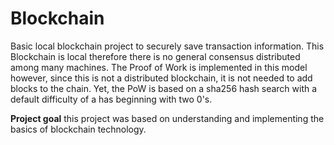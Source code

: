 # Blockchain

Basic local blockchain project to securely save transaction information. This Blockchain is local therefore there is no general consensus distributed among many machines. The Proof of Work is implemented in this model however, since this is not a distributed blockchain, it is not needed to add blocks to the chain. Yet, the PoW is based on a sha256 hash search with a default difficulty of a has beginning with two 0's. 

**Project goal**
this project was based on understanding and implementing the basics of blockchain technology. 

